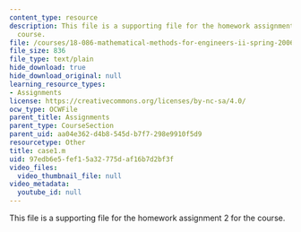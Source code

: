 ```yaml
---
content_type: resource
description: This file is a supporting file for the homework assignment 2 for the
  course.
file: /courses/18-086-mathematical-methods-for-engineers-ii-spring-2006/97edb6e5fef15a32775daf16b7d2bf3f_case1.m
file_size: 836
file_type: text/plain
hide_download: true
hide_download_original: null
learning_resource_types:
- Assignments
license: https://creativecommons.org/licenses/by-nc-sa/4.0/
ocw_type: OCWFile
parent_title: Assignments
parent_type: CourseSection
parent_uid: aa04e362-d4b8-545d-b7f7-298e9910f5d9
resourcetype: Other
title: case1.m
uid: 97edb6e5-fef1-5a32-775d-af16b7d2bf3f
video_files:
  video_thumbnail_file: null
video_metadata:
  youtube_id: null
---
```

This file is a supporting file for the homework assignment 2 for the course.